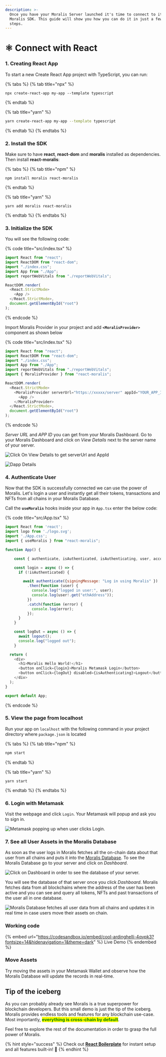 ```yaml
---
description: >-
  Once you have your Moralis Server launched it's time to connect to it via the
  Moralis SDK. This guide will show you how you can do it in just a few easy
  steps.
---
```


# ⚛ Connect with React

### 1. Creating React App

To start a new Create React App project with TypeScript, you can run:

{% tabs %}
{% tab title="npx" %}
```
npx create-react-app my-app --template typescript
```
{% endtab %}

{% tab title="yarn" %}
```bash
yarn create-react-app my-app --template typescript
```
{% endtab %}
{% endtabs %}

### 2. Install the SDK

Make sure to have **react**, **react-dom** and **moralis** installed as dependencies. Then install **react-moralis**:

{% tabs %}
{% tab title="npm" %}
```
npm install moralis react-moralis
```
{% endtab %}

{% tab title="yarn" %}
```
yarn add moralis react-moralis
```
{% endtab %}
{% endtabs %}

### 3. Initialize the SDK

You will see the following code:

{% code title="src/index.tsx" %}
```javascript
import React from "react";
import ReactDOM from "react-dom";
import "./index.css";
import App from "./App";
import reportWebVitals from "./reportWebVitals";

ReactDOM.render(
  <React.StrictMode>
    <App />
  </React.StrictMode>,
  document.getElementById("root")
);
```
{% endcode %}

Import Moralis Provider in your project and add **`<MoralisProvider>`** component as shown below

{% code title="src/index.tsx" %}
```javascript
import React from "react";
import ReactDOM from "react-dom";
import "./index.css";
import App from "./App";
import reportWebVitals from "./reportWebVitals";
import { MoralisProvider } from "react-moralis";

ReactDOM.render(
  <React.StrictMode>
    <MoralisProvider serverUrl="https://xxxxx/server" appId="YOUR_APP_ID">
      <App />
    </MoralisProvider>
  </React.StrictMode>,
  document.getElementById("root")
);
```
{% endcode %}

_Server URL_ and _APP ID_ you can get from your Moralis Dashboard. Go to your Moralis Dashboard and click on _View Details_ next to the server name of your server.

![Click On View Details to get serverUrl and AppId](<../../.gitbook/assets/Screenshot 2022-03-16 at 12.03.37 PM.png>)

![Dapp Details](<../../.gitbook/assets/Screenshot 2022-03-16 at 12.05.32 PM (1).png>)

### 4. Authenticate User

Now that the SDK is successfully connected we can use the power of Moralis. Let's login a user and instantly get all their tokens, transactions and NFTs from all chains in your Moralis Database.

Call the **`useMoralis`** hooks inside your app in `App.tsx` enter the below code:

{% code title="src/App.tsx" %}
```javascript
import React from 'react';
import logo from './logo.svg';
import './App.css';
import { useMoralis } from "react-moralis";

function App() {

    const { authenticate, isAuthenticated, isAuthenticating, user, account, logout } = useMoralis();

    const login = async () => {
      if (!isAuthenticated) {

        await authenticate({signingMessage: "Log in using Moralis" })
          .then(function (user) {
            console.log("logged in user:", user);
            console.log(user!.get("ethAddress"));
          })
          .catch(function (error) {
            console.log(error);
          });
      }
    }

    const logOut = async () => {
      await logout();
      console.log("logged out");
    }

  return (
    <div>
      <h1>Moralis Hello World!</h1>
      <button onClick={login}>Moralis Metamask Login</button>
      <button onClick={logOut} disabled={isAuthenticating}>Logout</button>
    </div>
  );
}

export default App;
```
{% endcode %}

### 5. View the page from localhost

Run your app on `localhost` with the following command in your project directory where `package.json` is located

{% tabs %}
{% tab title="npm" %}
```bash
npm start
```
{% endtab %}

{% tab title="yarn" %}
```
yarn start
```
{% endtab %}
{% endtabs %}

### 6. Login with Metamask

Visit the webpage and click `Login`. Your Metamask will popup and ask you to sign in.

![Metamask popping up when user clicks Login.](<../../.gitbook/assets/Screenshot 2022-03-16 at 12.46.56 PM.png>)

### 7. See all User Assets in the Moralis Database

As soon as the user logs in Moralis fetches all the on-chain data about that user from all chains and puts it into the [Moralis Database](../database/). To see the Moralis Database go to your server and click on _Dashboard_.

![Click on Dashboard in order to see the database of your server.](<../../.gitbook/assets/Screenshot 2022-03-16 at 12.49.38 PM.png>)

You will see the database of that server once you click _Dashboard_. Moralis fetches data from all blockchains where the address of the user has been active and you can see and query all tokens, NFTs and past transactions of the user all in one database.

![Moralis Database fetches all user data from all chains and updates it in real time in case users move their assets on chain.](<../../.gitbook/assets/Screenshot 2022-03-15 at 1.29.16 PM.png>)

### Working code

{% embed url="https://codesandbox.io/embed/cool-ardinghelli-4qvpk3?fontsize=14&hidenavigation=1&theme=dark" %}
Live Demo
{% endembed %}

### Move Assets

Try moving the assets in your Metamask Wallet and observe how the Moralis Database will update the records in real-time.

## Tip of the iceberg

As you can probably already see Moralis is a true superpower for blockchain developers. But this small demo is just the tip of the iceberg. Moralis provides endless tools and features for any blockchain use-case. Most importantly, <mark style="color:green;">**everything is cross-chain by default**</mark>.

Feel free to explore the rest of the documentation in order to grasp the full power of Moralis.

{% hint style="success" %}
Check out [**React Boilerplate**](boilerplate-projects.md#web3-react-boilerplate) for instant setup and all features built-in! :rocket:
{% endhint %}
